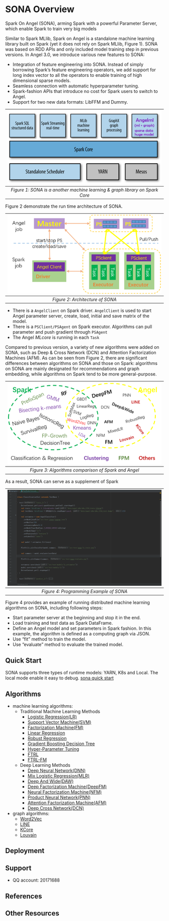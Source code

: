 # SONA Overview
Spark On Angel (SONA), arming Spark with a powerful Parameter Server, which enable Spark to train very big models

Similar to Spark MLlib, Spark on Angel is a standalone machine learning library built on Spark (yet it does not rely on Spark MLlib, Figure 1). 
SONA was based on RDD APIs and only included model training step in previous versions. In Angel 3.0, we introduce various new features to SONA:
- Integration of feature engineering into SONA. Instead of simply borrowing Spark’s feature engineering operators, we add support for long index vector to all the operators to enable training of high dimensional sparse models. 
- Seamless connection with automatic hyperparameter tuning.
- Spark-fashion APIs that introduce no cost for Spark users to switch to Angel.
- Support for two new data formats: LibFFM and Dummy.

| ![sona_fig00](docs/imgs/sona_fig00.png) |
|  :----:    |
| *Figure 1: SONA is a another machine learning & graph library on Spark Core*   |

Figure 2 demonstrate the run time architecture of SONA.

| ![sona_fig01](docs/imgs/sona_fig01.png) |
|  :----:    |
| *Figure 2: Architecture of SONA*   |

- There is a `AngelClient` on Spark driver. `AngelClient` is used to start Angel parameter server, create, load, initial and save matrix of the model. 
- There is a `PSClient/PSAgent` on Spark executor. Algorithms can pull parameter and push gradient through `PSAgent`
- The Angel *MLcore* is running in each `Task`

Compared to previous version, a variety of new algorithms were added on SONA, such as Deep & Cross Network (DCN) and 
Attention Factorization Machines (AFM). As can be seen from Figure 2, there are significant differences 
between algorithms on SONA and those on Spark: algorithms on SONA are mainly designated for recommendations 
and graph embedding, while algorithms on Spark tend to be more general-purpose. 

| ![sona_fig02](docs/imgs/sona_fig02.png) |
|  :----:    |
| *Figure 3: Algorithms comparison of Spark and Angel*   |

As a result, SONA can serve as a supplement of Spark

| ![sparkonangel](docs/imgs/sparkonangel.gif) |
|  :----:    |
| *Figure 4: Programming Example of SONA*   |


Figure 4 provides an example of running distributed machine learning algorithms on SONA, including following steps:
- Start parameter server at the beginning and stop it in the end.
- Load training and test data as Spark DataFrame.
- Define an Angel model and set parameters in Spark fashion. In this example, the algorithm is defined as a computing graph via JSON.
- Use “fit” method to train the model. 
- Use “evaluate” method to evaluate the trained model. 


## Quick Start
SONA supports three types of runtime models: YARN, K8s and Local. The local mode enable it easy to debug. 
[sona quick start](./docs/tutorials/sona_quick_start.md)
 
## Algorithms
- machine learning algorithms:
    + Traditional Machine Learning Methods
        - [Logistic Regression(LR)](docs/algo/lr_sona_en.md)
        - [Support Vector Machine(SVM)](docs/algo/svm_sona_en.md)
        - [Factorization Machine(FM)](docs/algo/fm_sona_en.md)
        - [Linear Regression](docs/algo/linreg_sona_en.md)
        - [Robust Regression](docs/algo/robust_sona_en.md)
        - [Gradient Boosting Decision Tree](docs/GBDT.md)
        - [Hyper-Parameter Tuning](docs/AutoML.md)
        - [FTRL](docs/algo/ftrl_lr_sona_en.md)
        - [FTRL-FM](docs/algo/ftrl_fm_sona_en.md)
    + Deep Learning Methods
        - [Deep Neural Network(DNN)](docs/algo/dnn_sona_en.md)
        - [Mix Logistic Regression(MLR)](docs/algo/mlr_sona_en.md)
        - [Deep And Wide(DAW)](docs/algo/daw_sona_en.md)
        - [Deep Factorization Machine(DeepFM)](docs/algo/deepfm_sona_en.md)
        - [Neural Factorization Machine(NFM)](docs/algo/nfm_sona_en.md)
        - [Product Neural Network(PNN)](docs/algo/pnn_sona_en.md)
        - [Attention Factorization Machine(AFM)](docs/algo/afm_sona_en.md)
        - [Deep Cross Network(DCN)](docs/algo/dcn_sona_en.md)
- graph algorithms:
    + [Word2Vec](docs/algo/word2vec_sona_en.md)
    + [LINE](docs/algo/line_sona_en.md)
    + [KCore](docs/algo/kcore_sona_en.md)
    + [Louvain](docs/algo/louvain_sona_en.md)

## Deployment

## Support
- QQ account: 20171688

## References

## Other Resources

